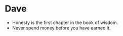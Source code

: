Dave
========================

* Honesty is the first chapter in the book of wisdom. 
* Never spend money before you have earned it. 
